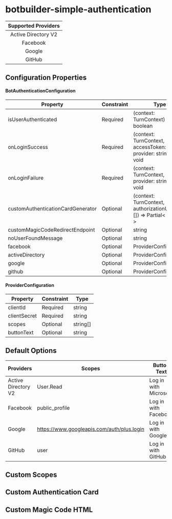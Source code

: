 
# botbuilder-simple-authentication

| Supported Providers |
|:-------------------:|
| Active Directory V2 |
| Facebook            |
| Google              |
| GitHub              |

## Configuration Properties

#### BotAuthenticationConfiguration

| Property                           | Constraint    | Type                                                                  |
| ---------------------------------- | ------------- | --------------------------------------------------------------------- |
| isUserAuthenticated                | Required      | (context: TurnContext) => boolean                                     |
| onLoginSuccess                     | Required      | (context: TurnContext, accessToken: string, provider: string) => void |
| onLoginFailure                     | Required      | (context: TurnContext, provider: string) => void                      |
| customAuthenticationCardGenerator  | Optional      | (context: TurnContext, authorizationUris: {}[]) => Partial< Activity >|
| customMagicCodeRedirectEndpoint    | Optional      | string                                                                |
| noUserFoundMessage                 | Optional      | string                                                                |
| facebook                           | Optional      | ProviderConfiguration                                                 |
| activeDirectory                    | Optional      | ProviderConfiguration                                                 |
| google                             | Optional      | ProviderConfiguration                                                 |
| github                             | Optional      | ProviderConfiguration                                                 |

#### ProviderConfiguration

| Property                        | Constraint    | Type                  |
| ------------------------------- | ------------- | --------------------- |
| clientId                        | Required      | string                |
| clientSecret                    | Required      | string                |
| scopes                          | Optional      | string[]              |
| buttonText                      | Optional      | string                |

## Default Options 

| Providers                | Scopes                                     | Button Text            |
| ------------------------ | ------------------------------------------ | ---------------------- |
| Active Directory V2      | User.Read                                  | Log in with Microsoft  |
| Facebook                 | public_profile                             | Log in with Facebook   |
| Google                   | https://www.googleapis.com/auth/plus.login | Log in with Google+    |
| GitHub                   | user                                       | Log in with GitHub     |

## Custom Scopes

## Custom Authentication Card

## Custom Magic Code HTML